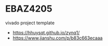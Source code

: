 # EBAZ4205
vivado project template
- https://hhuysqt.github.io/zynq1/
- https://www.jianshu.com/p/b83c663ecaaa
